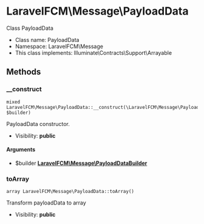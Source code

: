 LaravelFCM\Message\PayloadData
===============

Class PayloadData




* Class name: PayloadData
* Namespace: LaravelFCM\Message
* This class implements: Illuminate\Contracts\Support\Arrayable






Methods
-------


### __construct

    mixed LaravelFCM\Message\PayloadData::__construct(\LaravelFCM\Message\PayloadDataBuilder $builder)

PayloadData constructor.



* Visibility: **public**


#### Arguments
* $builder **[LaravelFCM\Message\PayloadDataBuilder](LaravelFCM-Message-PayloadDataBuilder.md)**



### toArray

    array LaravelFCM\Message\PayloadData::toArray()

Transform payloadData to array



* Visibility: **public**



